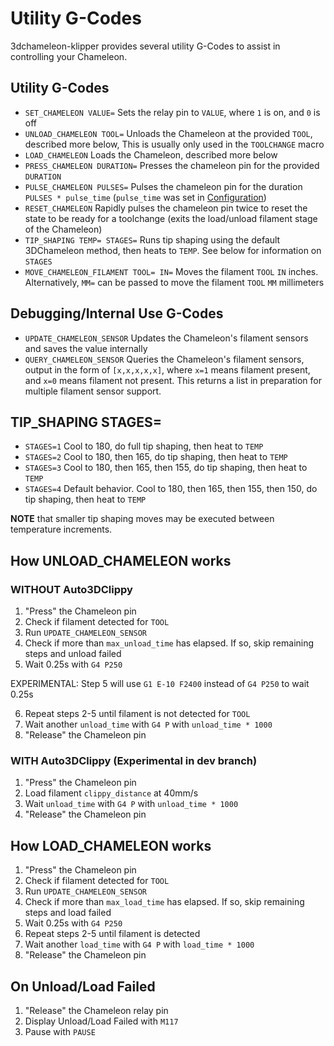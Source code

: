 # Utility G-Codes

3dchameleon-klipper provides several utility G-Codes to assist in controlling your Chameleon.

## Utility G-Codes

- `SET_CHAMELEON VALUE=` Sets the relay pin to `VALUE`, where `1` is on, and `0` is off
- `UNLOAD_CHAMELEON TOOL=` Unloads the Chameleon at the provided `TOOL`, described more below, This is usually only used in the `TOOLCHANGE` macro
- `LOAD_CHAMELEON` Loads the Chameleon, described more below
- `PRESS_CHAMELEON DURATION=` Presses the chameleon pin for the provided `DURATION`
- `PULSE_CHAMELEON PULSES=` Pulses the chameleon pin for the duration `PULSES * pulse_time` (`pulse_time` was set in [Configuration](configuration.md))
- `RESET_CHAMELEON` Rapidly pulses the chameleon pin twice to reset the state to be ready for a toolchange (exits the load/unload filament stage of the Chameleon)
- `TIP_SHAPING TEMP= STAGES=` Runs tip shaping using the default 3DChameleon method, then heats to `TEMP`. See below for information on `STAGES`
- `MOVE_CHAMELEON_FILAMENT TOOL= IN=` Moves the filament `TOOL` `IN` inches. Alternatively, `MM=` can be passed to move the filament `TOOL` `MM` millimeters

## Debugging/Internal Use G-Codes

- `UPDATE_CHAMELEON_SENSOR` Updates the Chameleon's filament sensors and saves the value internally
- `QUERY_CHAMELEON_SENSOR` Queries the Chameleon's filament sensors, output in the form of `[x,x,x,x,x]`, where `x=1` means filament present, and `x=0` means filament not present. This returns a list in preparation for multiple filament sensor support.

## TIP_SHAPING STAGES=

- `STAGES=1` Cool to 180, do full tip shaping, then heat to `TEMP`
- `STAGES=2` Cool to 180, then 165, do tip shaping, then heat to `TEMP`
- `STAGES=3` Cool to 180, then 165, then 155, do tip shaping, then heat to `TEMP`
- `STAGES=4` Default behavior. Cool to 180, then 165, then 155, then 150, do tip shaping, then heat to `TEMP`

**NOTE** that smaller tip shaping moves may be executed between temperature increments.


## How UNLOAD_CHAMELEON works

### WITHOUT Auto3DClippy

1. "Press" the Chameleon pin
2. Check if filament detected for `TOOL`
3. Run `UPDATE_CHAMELEON_SENSOR`
4. Check if more than `max_unload_time` has elapsed. If so, skip remaining steps and unload failed
5. Wait 0.25s with `G4 P250`

EXPERIMENTAL: Step 5 will use `G1 E-10 F2400` instead of `G4 P250` to wait 0.25s

6. Repeat steps 2-5 until filament is not detected for `TOOL`
7. Wait another `unload_time` with `G4 P` with `unload_time * 1000`
8. "Release" the Chameleon pin

### WITH Auto3DClippy (Experimental in dev branch)

1. "Press" the Chameleon pin
2. Load filament `clippy_distance` at 40mm/s
3. Wait `unload_time` with `G4 P` with `unload_time * 1000`
3. "Release" the Chameleon pin

## How LOAD_CHAMELEON works

1. "Press" the Chameleon pin
2. Check if filament detected for `TOOL`
3. Run `UPDATE_CHAMELEON_SENSOR`
4. Check if more than `max_load_time` has elapsed. If so, skip remaining steps and load failed
5. Wait 0.25s with `G4 P250`
6. Repeat steps 2-5 until filament is detected
7. Wait another `load_time` with `G4 P` with `load_time * 1000`
8. "Release" the Chameleon pin

## On Unload/Load Failed

1. "Release" the Chameleon relay pin
2. Display Unload/Load Failed with `M117`
3. Pause with `PAUSE`